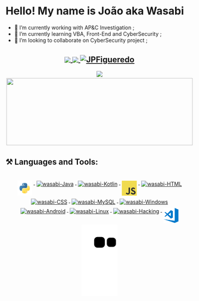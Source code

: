 <h1> Hello! My name is João aka Wasabi </h1>

- 🔭 I’m currently working with AP&C Investigation ;
- 🌱 I’m currently learning VBA, Front-End and CyberSecurity ;
- 👯 I’m looking to collaborate on CyberSecurity project ;

<h2 align="center">
    <div style="display inline-block">
        <a href="mailto:jp.figueredo8@gmail.com">
          <img align="center" height="30em" src="https://img.shields.io/badge/Gmail-D14836?style=for-the-badge&logo=gmail&logoColor=green"/>
        </a>
        <a href="https://www.linkedin.com/in/joao-figueredo/">
          <img align="center" height="30em" src="https://img.shields.io/badge/LinkedIn-0077B5?style=for-the-badge&logo=linkedin&logoColor=green"/>
        </a>
        <a href="https://github.com/JPFigueredo">
          <img align="center" height="30em" src="https://komarev.com/ghpvc/?username=JPFigueredo&color=green" alt="JPFigueredo" />
        </a>
  </div>
</h2>

<div align="center">
  <img height="180em" src="https://github-readme-stats.vercel.app/api?username=JPFigueredo&count_private=true&show_icons=true&theme=chartreuse-dark"/>
  <img height="180em" width="500em" src="https://github-readme-stats.vercel.app/api/top-langs/?username=JPFigueredo&layout=compact&langs_count=16&theme=chartreuse-dark"/>
</div>

## ⚒️ Languages and Tools:
<div style="display: inline_block" align="center"><br>
        <a href="https://github.com/JPFigueredo">
        <img alt="wasabi-Python" src="https://raw.githubusercontent.com/github/explore/80688e429a7d4ef2fca1e82350fe8e3517d3494d/topics/python/python.png" height="40" style="vertical-align:top; margin:4px"/>
        <img alt="wasabi-Java" src="https://cdn.jsdelivr.net/gh/devicons/devicon/icons/java/java-original-wordmark.svg" height="40" style="vertical-align:top; margin:4px"/>
        <img alt="wasabi-Kotlin" src="https://cdn.jsdelivr.net/gh/devicons/devicon/icons/kotlin/kotlin-original.svg" height="40" style="vertical-align:top; margin:4px"/>
        <img alt="wasabi-Javascript" src="https://raw.githubusercontent.com/github/explore/80688e429a7d4ef2fca1e82350fe8e3517d3494d/topics/javascript/javascript.png" height="40" style="vertical-align:top; margin:4px"/>
        <img alt="wasabi-HTML" src="https://cdn.jsdelivr.net/gh/devicons/devicon/icons/html5/html5-original.svg" height="40" style="vertical-align:top; margin:4px"/>
        <img alt="wasabi-CSS" src="https://cdn.jsdelivr.net/gh/devicons/devicon/icons/css3/css3-original.svg" height="40" style="vertical-align:top; margin:4px"/>
        <img alt="wasabi-MySQL" src="https://cdn.jsdelivr.net/gh/devicons/devicon/icons/mysql/mysql-original.svg" height="40" style="vertical-align:top; margin:4px"/>
        <img alt="wasabi-Windows" src="https://cdn.jsdelivr.net/gh/devicons/devicon/icons/windows8/windows8-original.svg" height="40" style="vertical-align:top; margin:4px"/>
        <img alt="wasabi-Android" src="https://cdn.jsdelivr.net/gh/devicons/devicon/icons/android/android-original.svg" height="40" style="vertical-align:top; margin:4px"/>
        <img alt="wasabi-Linux" src="https://cdn.jsdelivr.net/gh/devicons/devicon/icons/linux/linux-original.svg" height="40" style="vertical-align:top; margin:4px"/>
        <img alt="wasabi-Hacking" src="https://img.icons8.com/ios/50/000000/hacker.png" height="40" style="vertical-align:top; margin:4px"/>
        <img alt="wasabi-VS-Code" src="https://raw.githubusercontent.com/github/explore/80688e429a7d4ef2fca1e82350fe8e3517d3494d/topics/visual-studio-code/visual-studio-code.png" height="40" style="vertical-align:top; margin:4px">
        <img src="https://github.com/JPFigueredo/JPFigueredo/blob/output/github-contribution-grid-snake.svg"/> 
    </a>
</div>


